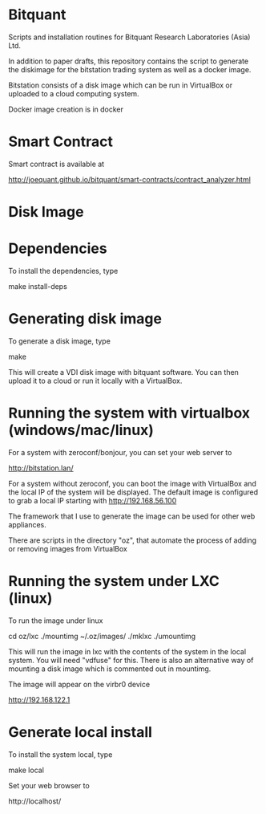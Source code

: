 Bitquant
=================

Scripts and installation routines for Bitquant Research Laboratories
(Asia) Ltd.

In addition to paper drafts, this repository contains the script to
generate the diskimage for the bitstation trading system as well as a
docker image.

Bitstation consists of a disk image which can be run in VirtualBox or
uploaded to a cloud computing system.

Docker image creation is in docker

Smart Contract
==============

Smart contract is available at 

http://joequant.github.io/bitquant/smart-contracts/contract_analyzer.html

Disk Image
==========

Dependencies
===========

To install the dependencies, type
   
   make install-deps

Generating disk image
=====================

To generate a disk image, type

   make

This will create a VDI disk image with bitquant software.  You can then
upload it to a cloud or run it locally with a VirtualBox.  

Running the system with virtualbox (windows/mac/linux)
===============================================

For a system  with zeroconf/bonjour, you can set your web server to

http://bitstation.lan/

For a system  without zeroconf, you can boot the image with VirtualBox
and the local IP of the system  will be displayed.  The default image
is configured to grab a local IP starting with http://192.168.56.100

The framework that I use to generate the image can be used for other
web appliances.

There are scripts in the directory "oz", that automate the process of
adding or removing images from VirtualBox

Running the system under LXC (linux)
===================================

To run the image under linux

   cd oz/lxc
   ./mountimg ~/.oz/images/<image name>
   ./mklxc
   ./umountimg

This will run the image in lxc with the contents of the system in the 
local system.  You will need "vdfuse" for this.  There is also an
alternative way of mounting a disk image which is commented out in 
mountimg.

The image will appear on the virbr0 device

http://192.168.122.1


Generate local install
======================

To install the system local, type

   make local

Set your web browser to

http://localhost/



